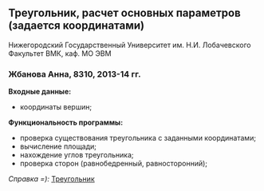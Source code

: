 ﻿## Треугольник, расчет основных параметров (задается координатами)   
 
Нижегородский Государственный Университет им. Н.И. Лобачевского    
Факультет ВМК, каф. МО ЭВМ  

### Жбанова Анна, 8310, 2013-14 гг. 

**Входные данные:**
 - координаты вершин;   

**Функциональность программы:**   
 - проверка существования треугольника с заданными координатами;  
 - вычисление площади;  
 - нахождение углов треугольника;   
 - проверка сторон (равнобедренный, равносторонний);  

*Справка =):* [Треугольник](http://ru.wikipedia.org/wiki/%D2%F0%E5%F3%E3%EE%EB%FC%ED%E8%EA) 